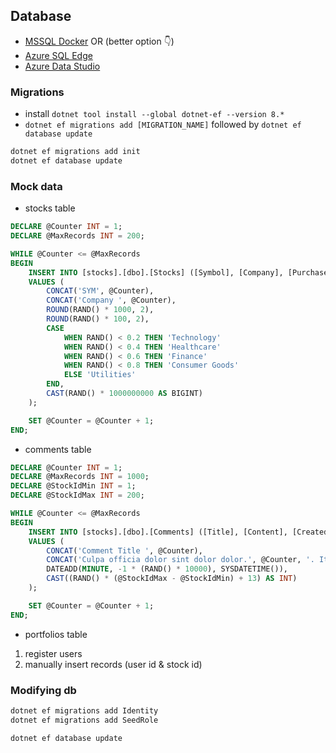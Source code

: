 ## Database

- [MSSQL Docker](https://learn.microsoft.com/en-us/sql/linux/quickstart-install-connect-docker?view=sql-server-ver16&tabs=cli&pivots=cs1-bash) OR (better option 👇)
- [Azure SQL Edge](https://hub.docker.com/r/microsoft/azure-sql-edge)
- [Azure Data Studio](https://azure.microsoft.com/en-us/products/data-studio)

### Migrations

- install `dotnet tool install --global dotnet-ef --version 8.*`
- `dotnet ef migrations add [MIGRATION_NAME]` followed by `dotnet ef database update`

```sh
dotnet ef migrations add init
dotnet ef database update
```

### Mock data

- stocks table

```sql
DECLARE @Counter INT = 1;
DECLARE @MaxRecords INT = 200;

WHILE @Counter <= @MaxRecords
BEGIN
    INSERT INTO [stocks].[dbo].[Stocks] ([Symbol], [Company], [Purchase], [LastDiv], [Industry], [MarketCap])
    VALUES (
        CONCAT('SYM', @Counter),
        CONCAT('Company ', @Counter),
        ROUND(RAND() * 1000, 2),
        ROUND(RAND() * 100, 2),
        CASE
            WHEN RAND() < 0.2 THEN 'Technology'
            WHEN RAND() < 0.4 THEN 'Healthcare'
            WHEN RAND() < 0.6 THEN 'Finance'
            WHEN RAND() < 0.8 THEN 'Consumer Goods'
            ELSE 'Utilities'
        END,
        CAST(RAND() * 1000000000 AS BIGINT)
    );

    SET @Counter = @Counter + 1;
END;
```

- comments table

```sql
DECLARE @Counter INT = 1;
DECLARE @MaxRecords INT = 1000;
DECLARE @StockIdMin INT = 1;
DECLARE @StockIdMax INT = 200;

WHILE @Counter <= @MaxRecords
BEGIN
    INSERT INTO [stocks].[dbo].[Comments] ([Title], [Content], [CreatedAt], [StockId])
    VALUES (
        CONCAT('Comment Title ', @Counter),
        CONCAT('Culpa officia dolor sint dolor dolor.', @Counter, '. It provides feedback or discussion related to a stock.'),
        DATEADD(MINUTE, -1 * (RAND() * 10000), SYSDATETIME()),
        CAST((RAND() * (@StockIdMax - @StockIdMin) + 13) AS INT)
    );

    SET @Counter = @Counter + 1;
END;
```

- portfolios table
1. register users
2. manually insert records (user id & stock id)


### Modifying db
```sh
dotnet ef migrations add Identity
dotnet ef migrations add SeedRole

dotnet ef database update
```
